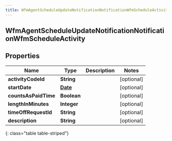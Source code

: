```yaml
---
title: WfmAgentScheduleUpdateNotificationNotificationWfmScheduleActivity
---
```

## WfmAgentScheduleUpdateNotificationNotificationWfmScheduleActivity


## Properties

| Name | Type | Description | Notes |
| ------------ | ------------- | ------------- | ------------- |
| **activityCodeId** | **String** |  |  [optional] |
| **startDate** | [**Date**](Date.html) |  |  [optional] |
| **countsAsPaidTime** | **Boolean** |  |  [optional] |
| **lengthInMinutes** | **Integer** |  |  [optional] |
| **timeOffRequestId** | **String** |  |  [optional] |
| **description** | **String** |  |  [optional] |
{: class="table table-striped"}



